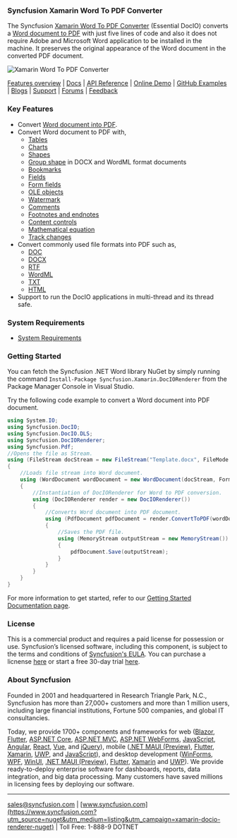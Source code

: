 ### Syncfusion Xamarin Word To PDF Converter
The Syncfusion [Xamarin Word To PDF Converter](https://www.syncfusion.com/word-framework/xamarin/word-library?utm_source=nuget&utm_medium=listing&utm_campaign=xamarin-docio-renderer-nuget) (Essential DocIO) converts a [Word document to PDF](https://www.syncfusion.com/word-framework/xamarin/word-to-pdf-conversion?utm_source=nuget&utm_medium=listing&utm_campaign=xamarin-docio-renderer-nuget) with just five lines of code and also it does not require Adobe and Microsoft Word application to be installed in the machine. It preserves the original appearance of the Word document in the converted PDF document.

![Xamarin Word To PDF Converter](https://cdn.syncfusion.com/nuget-readme/fileformats/net-word-to-pdf.png)

[Features overview](https://www.syncfusion.com/word-framework/xamarin/word-library?utm_source=nuget&utm_medium=listing&utm_campaign=xamarin-docio-renderer-nuget) | [Docs](https://help.syncfusion.com/file-formats/docio/word-to-pdf?utm_source=nuget&utm_medium=listing&utm_campaign=xamarin-docio-renderer-nuget) | [API Reference](https://help.syncfusion.com/cr/file-formats/Syncfusion.DocToPDFConverter.html?utm_source=nuget&utm_medium=listing&utm_campaign=xamarin-docio-renderer-nuget) | [Online Demo](https://ej2.syncfusion.com/aspnetcore/DocIO/WordToPDF?utm_source=nuget&utm_medium=listing&utm_campaign=xamarin-docio-renderer-nuget#/material) | [GitHub Examples](https://github.com/SyncfusionExamples/DocIO-Examples?utm_source=nuget&utm_medium=listing&utm_campaign=xamarin-docio-renderer-nuget) | [Blogs](https://www.syncfusion.com/blogs/?utm_source=nuget&utm_medium=listing&utm_campaign=xamarin-docio-renderer-nuget&s=word) | [Support](https://www.syncfusion.com/support/directtrac/incidents/newincident?utm_source=nuget&utm_medium=listing&utm_campaign=xamarin-docio-renderer-nuget) | [Forums](https://www.syncfusion.com/forums/xamarin.forms?utm_source=nuget&utm_medium=listing&utm_campaign=xamarin-docio-renderer-nuget) | [Feedback](https://www.syncfusion.com/feedback/xamarin-forms?utm_source=nuget&utm_medium=listing&utm_campaign=xamarin-docio-renderer-nuget)


### Key Features
* Convert [Word document into PDF](https://help.syncfusion.com/file-formats/docio/word-to-pdf?utm_source=nuget&utm_medium=listing&utm_campaign=xamarin-docio-renderer-nuget).
* Convert Word document to PDF with,
  * [Tables](https://help.syncfusion.com/file-formats/docio/working-with-tables?utm_source=nuget&utm_medium=listing&utm_campaign=xamarin-docio-renderer-nuget)
  * [Charts](https://help.syncfusion.com/file-formats/docio/working-with-charts?utm_source=nuget&utm_medium=listing&utm_campaign=xamarin-docio-renderer-nuget)
  * [Shapes](https://help.syncfusion.com/file-formats/docio/working-with-shapes?utm_source=nuget&utm_medium=listing&utm_campaign=xamarin-docio-renderer-nuget)
  * [Group shape](https://help.syncfusion.com/file-formats/docio/working-with-shapes?utm_source=nuget&utm_medium=listing&utm_campaign=xamarin-docio-renderer-nuget#grouping-shapes) in DOCX and WordML format documents
  * [Bookmarks](https://help.syncfusion.com/file-formats/docio/working-with-bookmarks?utm_source=nuget&utm_medium=listing&utm_campaign=xamarin-docio-renderer-nuget)
  * [Fields](https://help.syncfusion.com/file-formats/docio/working-with-fields?utm_source=nuget&utm_medium=listing&utm_campaign=xamarin-docio-renderer-nuget)
  * [Form fields](https://help.syncfusion.com/file-formats/docio/working-with-form-fields?utm_source=nuget&utm_medium=listing&utm_campaign=xamarin-docio-renderer-nuget)
  * [OLE objects](https://help.syncfusion.com/file-formats/docio/working-with-paragraph#appending-ole-objects?utm_source=nuget&utm_medium=listing&utm_campaign=xamarin-docio-renderer-nuget)
  * [Watermark](https://help.syncfusion.com/file-formats/docio/applying-watermark?utm_source=nuget&utm_medium=listing&utm_campaign=xamarin-docio-renderer-nuget)
  * [Comments](https://help.syncfusion.com/file-formats/docio/working-with-comments?utm_source=nuget&utm_medium=listing&utm_campaign=xamarin-docio-renderer-nuget)
  * [Footnotes and endnotes](https://help.syncfusion.com/file-formats/docio/working-with-footnotes-and-endnotes?utm_source=nuget&utm_medium=listing&utm_campaign=xamarin-docio-renderer-nuget)
  * [Content controls](https://help.syncfusion.com/file-formats/docio/working-with-content-controls?utm_source=nuget&utm_medium=listing&utm_campaign=xamarin-docio-renderer-nuget)
  * [Mathematical equation](https://help.syncfusion.com/file-formats/docio/working-with-mathematical-equation?utm_source=nuget&utm_medium=listing&utm_campaign=xamarin-docio-renderer-nuget)
  * [Track changes](https://help.syncfusion.com/file-formats/docio/accepting-or-rejecting-track-changes?utm_source=nuget&utm_medium=listing&utm_campaign=xamarin-docio-renderer-nuget)
* Convert commonly used file formats into PDF such as,
  * [DOC](https://help.syncfusion.com/file-formats/docio/word-file-formats#word-binary-97-2003-format?utm_source=nuget&utm_medium=listing&utm_campaign=xamarin-docio-renderer-nuget)
  * [DOCX](https://help.syncfusion.com/file-formats/docio/word-file-formats?utm_source=nuget&utm_medium=listing&utm_campaign=xamarin-docio-renderer-nuget)
  * [RTF](https://help.syncfusion.com/file-formats/docio/rtf?utm_source=nuget&utm_medium=listing&utm_campaign=xamarin-docio-renderer-nuget)
  * [WordML](https://help.syncfusion.com/file-formats/docio/word-file-formats?utm_source=nuget&utm_medium=listing&utm_campaign=xamarin-docio-renderer-nuget#word-processing-xml-xml)
  * [TXT](https://help.syncfusion.com/file-formats/docio/text?utm_source=nuget&utm_medium=listing&utm_campaign=xamarin-docio-renderer-nuget)
  * [HTML](https://help.syncfusion.com/file-formats/docio/html?utm_source=nuget&utm_medium=listing&utm_campaign=xamarin-docio-renderer-nuget)
* Support to run the DocIO applications in multi-thread and its thread safe.

### System Requirements
* [System Requirements](https://help.syncfusion.com/file-formats/installation-and-upgrade/system-requirements?utm_source=nuget&utm_medium=listing&utm_campaign=xamarin-docio-renderer-nuget)

### Getting Started
You can fetch the Syncfusion .NET Word library NuGet by simply running the command `Install-Package Syncfusion.Xamarin.DocIORenderer` from the Package Manager Console in Visual Studio.

Try the following code example to convert a Word document into PDF document.

```csharp
using System.IO;
using Syncfusion.DocIO;
using Syncfusion.DocIO.DLS;
using Syncfusion.DocIORenderer;
using Syncfusion.Pdf;
//Opens the file as Stream.
using (FileStream docStream = new FileStream("Template.docx", FileMode.Open, FileAccess.Read))
{
    //Loads file stream into Word document.
    using (WordDocument wordDocument = new WordDocument(docStream, FormatType.Automatic))
    {
        //Instantiation of DocIORenderer for Word to PDF conversion.
        using (DocIORenderer render = new DocIORenderer())
        {
            //Converts Word document into PDF document.
            using (PdfDocument pdfDocument = render.ConvertToPDF(wordDocument))
            {
                //Saves the PDF file.
                using (MemoryStream outputStream = new MemoryStream())
                {
                    pdfDocument.Save(outputStream);
                }
            }
        }
    }
}
```

For more information to get started, refer to our [Getting Started Documentation page](https://help.syncfusion.com/file-formats/docio/getting-started?utm_source=nuget&utm_medium=listing&utm_campaign=xamarin-docio-renderer-nuget).

### License
This is a commercial product and requires a paid license for possession or use. Syncfusion’s licensed software, including this component, is subject to the terms and conditions of [Syncfusion's EULA](https://www.syncfusion.com/eula/es/?utm_source=nuget&utm_medium=listing&utm_campaign=xamarin-docio-renderer-nuget). You can purchase a licnense [here]( https://www.syncfusion.com/sales/products?utm_source=nuget&utm_medium=listing&utm_campaign=xamarin-docio-renderer-nuget) or start a free 30-day trial [here](https://www.syncfusion.com/account/manage-trials/start-trials?utm_source=nuget&utm_medium=listing&utm_campaign=xamarin-docio-renderer-nuget).

### About Syncfusion
Founded in 2001 and headquartered in Research Triangle Park, N.C., Syncfusion has more than 27,000+ customers and more than 1 million users, including large financial institutions, Fortune 500 companies, and global IT consultancies.

Today, we provide 1700+ components and frameworks for web ([Blazor](https://www.syncfusion.com/blazor-components?utm_source=nuget&utm_medium=listing&utm_campaign=xamarin-docio-renderer-nuget), [Flutter](https://www.syncfusion.com/flutter-widgets?utm_source=nuget&utm_medium=listing&utm_campaign=xamarin-docio-renderer-nuget), [ASP.NET Core](https://www.syncfusion.com/aspnet-core-ui-controls?utm_source=nuget&utm_medium=listing&utm_campaign=xamarin-docio-renderer-nuget), [ASP.NET MVC](https://www.syncfusion.com/aspnet-mvc-ui-controls?utm_source=nuget&utm_medium=listing&utm_campaign=xamarin-docio-renderer-nuget), [ASP.NET WebForms](https://www.syncfusion.com/jquery/aspnet-webforms-ui-controls?utm_source=nuget&utm_medium=listing&utm_campaign=xamarin-docio-renderer-nuget), [JavaScript](https://www.syncfusion.com/javascript-ui-controls?utm_source=nuget&utm_medium=listing&utm_campaign=xamarin-docio-renderer-nuget), [Angular](https://www.syncfusion.com/angular-ui-components?utm_source=nuget&utm_medium=listing&utm_campaign=xamarin-docio-renderer-nuget), [React](https://www.syncfusion.com/react-ui-components?utm_source=nuget&utm_medium=listing&utm_campaign=xamarin-docio-renderer-nuget), [Vue](https://www.syncfusion.com/vue-ui-components?utm_source=nuget&utm_medium=listing&utm_campaign=xamarin-docio-renderer-nuget), and [jQuery](https://www.syncfusion.com/jquery-ui-widgets?utm_source=nuget&utm_medium=listing&utm_campaign=xamarin-docio-renderer-nuget)), mobile ([.NET MAUI (Preview)](https://www.syncfusion.com/maui-controls?utm_source=nuget&utm_medium=listing&utm_campaign=xamarin-docio-renderer-nuget), [Flutter](https://www.syncfusion.com/flutter-widgets?utm_source=nuget&utm_medium=listing&utm_campaign=xamarin-docio-renderer-nuget), [Xamarin](https://www.syncfusion.com/xamarin-ui-controls?utm_source=nuget&utm_medium=listing&utm_campaign=xamarin-docio-renderer-nuget), [UWP](https://www.syncfusion.com/uwp-ui-controls?utm_source=nuget&utm_medium=listing&utm_campaign=xamarin-docio-renderer-nuget), and [JavaScript](https://www.syncfusion.com/javascript-ui-controls?utm_source=nuget&utm_medium=listing&utm_campaign=xamarin-docio-renderer-nuget)), and desktop development ([WinForms](https://www.syncfusion.com/winforms-ui-controls?utm_source=nuget&utm_medium=listing&utm_campaign=xamarin-docio-renderer-nuget), [WPF](https://www.syncfusion.com/wpf-ui-controls?utm_source=nuget&utm_medium=listing&utm_campaign=xamarin-docio-renderer-nuget), [WinUI](https://www.syncfusion.com/winui-controls?utm_source=nuget&utm_medium=listing&utm_campaign=xamarin-docio-renderer-nuget), [.NET MAUI (Preview)](https://www.syncfusion.com/maui-controls?utm_source=nuget&utm_medium=listing&utm_campaign=xamarin-docio-renderer-nuget), [Flutter](https://www.syncfusion.com/flutter-widgets?utm_source=nuget&utm_medium=listing&utm_campaign=xamarin-docio-renderer-nuget), [Xamarin](https://www.syncfusion.com/xamarin-ui-controls?utm_source=nuget&utm_medium=listing&utm_campaign=xamarin-docio-renderer-nuget) and [UWP](https://www.syncfusion.com/uwp-ui-controls?utm_source=nuget&utm_medium=listing&utm_campaign=xamarin-docio-renderer-nuget)). We provide ready-to-deploy enterprise software for dashboards, reports, data integration, and big data processing. Many customers have saved millions in licensing fees by deploying our software.

___

[sales@syncfusion.com](mailto:sales@syncfusion.com?Subject=Syncfusion%20Xamarin%20DocIORenderer%20-%20NuGet) | [www.syncfusion.com](https://www.syncfusion.com?utm_source=nuget&utm_medium=listing&utm_campaign=xamarin-docio-renderer-nuget) | Toll Free: 1-888-9 DOTNET